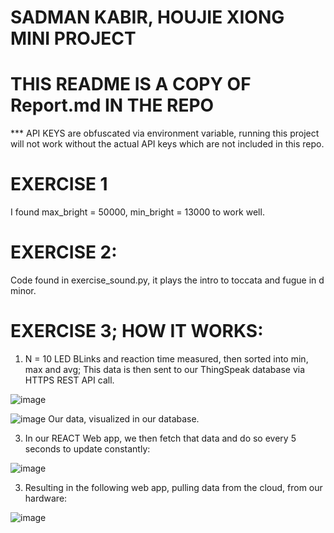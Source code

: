 # SADMAN KABIR, HOUJIE XIONG MINI PROJECT
# THIS README IS A COPY OF Report.md IN THE REPO
*** API KEYS are obfuscated via environment variable, running this project will not work without the actual API keys which are not included in this repo.

# EXERCISE 1

I found max_bright = 50000, min_bright = 13000 to work well.


# EXERCISE 2:

Code found in exercise_sound.py, it plays the intro to toccata and fugue in d minor.

# EXERCISE 3; HOW IT WORKS:

1. N = 10 LED BLinks and reaction time measured, then sorted into min, max and avg;
   This data is then sent to our ThingSpeak database via HTTPS REST API call.

![image](https://github.com/user-attachments/assets/4a33befa-2534-47be-85bd-41dadd4cd1bb)



![image](https://github.com/user-attachments/assets/c78d1bde-5969-4155-a153-a998cdf23cc3)
Our data, visualized in our database.

   

3. In our REACT Web app, we then fetch that data and do so every 5 seconds to update constantly:

![image](https://github.com/user-attachments/assets/6964ea49-5252-487a-93af-e1f1d1f28f1a)

3. Resulting in the following web app, pulling data from the cloud, from our hardware:

![image](https://github.com/user-attachments/assets/16a4e3be-0798-4fc9-97be-abdc6e8ba091)


